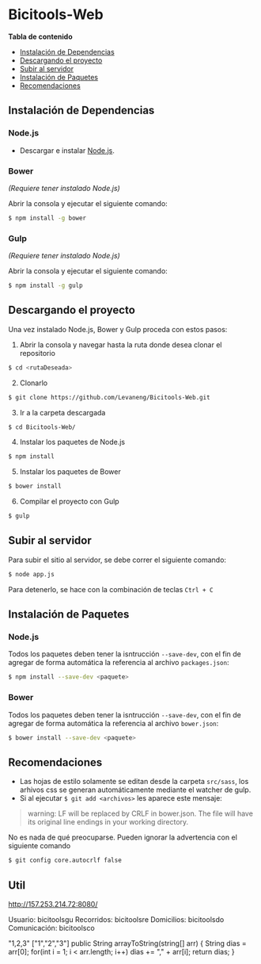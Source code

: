 # Bicitools-Web

**Tabla de contenido**
* [Instalación de Dependencias](#instalación-de-dependencias)
* [Descargando el proyecto](#descargando-el-proyecto)
* [Subir al servidor](#subir-al-servidor)
* [Instalación de Paquetes](#instalación-de-paquetes)
* [Recomendaciones](#recomendaciones)

## Instalación de Dependencias

### Node.js
* Descargar e instalar [Node.js](https://nodejs.org/en/).

### Bower
*(Requiere tener instalado Node.js)*

Abrir la consola y ejecutar el siguiente comando:
```bash
$ npm install -g bower
```
### Gulp
*(Requiere tener instalado Node.js)*

Abrir la consola y ejecutar el siguiente comando:
```bash
$ npm install -g gulp
```

## Descargando el proyecto
Una vez instalado Node.js, Bower y Gulp proceda con estos pasos:

1. Abrir la consola y navegar hasta la ruta donde desea clonar el repositorio
  
  ```bash
  $ cd <rutaDeseada>
  ```
2. Clonarlo
  
  ```bash
  $ git clone https://github.com/Levaneng/Bicitools-Web.git
  ```
3. Ir a la carpeta descargada

  ```bash
  $ cd Bicitools-Web/
  ```
4. Instalar los paquetes de Node.js
  
  ```bash
  $ npm install
  ```
5. Instalar los paquetes de Bower
  
  ```bash
  $ bower install
  ```
  
6. Compilar el proyecto con Gulp
  ```bash
  $ gulp
  ```

## Subir al servidor
Para subir el sitio al servidor, se debe correr el siguiente comando:
```bash
$ node app.js
```
Para detenerlo, se hace con la combinación de teclas `Ctrl + C`


## Instalación de Paquetes

### Node.js
Todos los paquetes deben tener la isntrucción `--save-dev`, con el fin de agregar de forma automática la referencia al archivo `packages.json`:
```bash
$ npm install --save-dev <paquete>
```
### Bower
Todos los paquetes deben tener la isntrucción `--save-dev`, con el fin de agregar de forma automática la referencia al archivo `bower.json`:
```bash
$ bower install --save-dev <paquete> 
```

## Recomendaciones
* Las hojas de estilo solamente se editan desde la carpeta `src/sass`, los arhivos css se generan automáticamente mediante el watcher de gulp.
* Si al ejecutar `$ git add <archivos>` les aparece este mensaje:

> warning: LF will be replaced by CRLF in bower.json.
> The file will have its original line endings in your working directory.

No es nada de qué preocuparse. Pueden ignorar la advertencia con el siguiente comando
  ```bash
  $ git config core.autocrlf false
  ```


## Util

http://157.253.214.72:8080/


Usuario:      bicitoolsgu
Recorridos:   bicitoolsre
Domicilios:   bicitoolsdo
Comunicación: bicitoolsco




"1,2,3"
["1","2","3"]
public String arrayToString(string[] arr)
{
  String dias = arr[0];
  for(int i = 1; i < arr.length; i++)
    dias += "," + arr[i];
  return dias; 
}